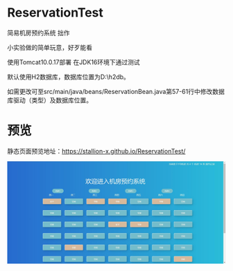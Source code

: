# ReservationTest
简易机房预约系统 拙作

小实验做的简单玩意，好歹能看

使用Tomcat10.0.17部署 在JDK16环境下通过测试

默认使用H2数据库，数据库位置为D:\h2db。

如需更改可至src/main/java/beans/ReservationBean.java第57-61行中修改数据库驱动（类型）及数据库位置。

# 预览
静态页面预览地址：https://stallion-x.github.io/ReservationTest/

![preview](./preview.jpg)
